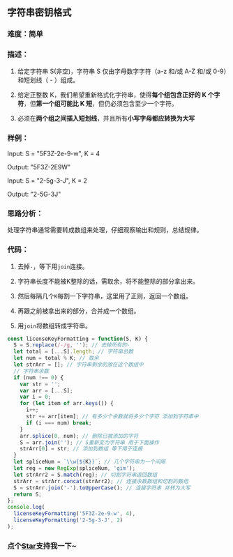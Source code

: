 ## 字符串密钥格式

### 难度：简单

### 描述：

1. 给定字符串 S(非空)，字符串 S 仅由字母数字字符（a-z 和/或 A-Z 和/或 0-9）和短划线（ - ）组成。

2. 给定正整数 K，我们希望重新格式化字符串，使得**每个组包含正好的 K 个字符**，但**第一个组可能比 K 短**，但仍必须包含至少一个字符。

3. 必须在**两个组之间插入短划线**，并且所有**小写字母都应转换为大写**

### 样例：

Input: S = "5F3Z-2e-9-w", K = 4

Output: "5F3Z-2E9W"

Input: S = "2-5g-3-J", K = 2

Output: "2-5G-3J"

### 思路分析：

处理字符串通常需要转成数组来处理，仔细观察输出和规则，总结规律。


### 代码：


1. 去掉`-`，等下用`join`连接。

2. 字符串长度不能被K整除的话，需取余，将不能整除的部分拿出来。

3. 然后每隔几个`K`每割一下字符串，这里用了正则，返回一个数组。

4. 再跟之前被拿出来的部分，合并成一个数组。

5. 用`join`将数组转成字符串。

```js
const licenseKeyFormatting = function(S, K) {
  S = S.replace(/-/g, ''); // 去掉所有的-
  let total = [...S].length; // 字符串总数
  let num = total % K; // 取余
  let strArr = []; // 字符串剩余的放在这个数组中
  // 字符串余数
  if (num !== 0) {
    var str = '';
    var arr = [...S];
    var i = 0;
    for (let item of arr.keys()) {
      i++;
      str += arr[item]; // 有多少个余数就将多少个字符 添加到字符串中
      if (i === num) break;
    }
    arr.splice(0, num); // 删除已被添加的字符
    S = arr.join(''); // S重新变为字符串 用于下面操作
    strArr[0] = str; // 添加到数组 等下用于连接
  }
  let spliceNum = `\\w{${K}}`; // 几个字符串为一个间隔
  let reg = new RegExp(spliceNum, 'gim');
  let strArr2 = S.match(reg); // 切割字符串返回数组
  strArr = strArr.concat(strArr2); // 连接余数数组和切割的数组
  S = strArr.join('-').toUpperCase(); // 连接字符串 并转为大写
  return S;
};
console.log(
  licenseKeyFormatting('5F3Z-2e-9-w', 4),
  licenseKeyFormatting('2-5g-3-J', 2)
);
```
<!-- 特殊字符串：用于修改/删除markdown的结尾提示语-OBKoro1 -->
### 点个[Star](https://github.com/OBKoro1/Brush_algorithm)支持我一下~

